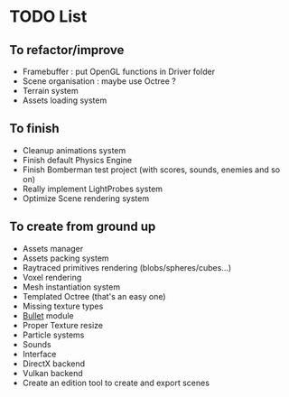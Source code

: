 # TODO List
## To refactor/improve
 - Framebuffer : put OpenGL functions in Driver folder
 - Scene organisation : maybe use Octree ?
 - Terrain system
 - Assets loading system

## To finish
 - Cleanup animations system
 - Finish default Physics Engine
 - Finish Bomberman test project (with scores, sounds, enemies and so on)
 - Really implement LightProbes system
 - Optimize Scene rendering system

## To create from ground up
 - Assets manager
 - Assets packing system
 - Raytraced primitives rendering (blobs/spheres/cubes...)
 - Voxel rendering
 - Mesh instantiation system
 - Templated Octree (that's an easy one)
 - Missing texture types
 - [Bullet][1] module
 - Proper Texture resize 
 - Particle systems
 - Sounds
 - Interface
 - DirectX backend
 - Vulkan backend
 - Create an edition tool to create and export scenes

[1]: https://github.com/bulletphysics/bullet3
